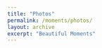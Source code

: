 ```yaml
---
title: "Photos"
permalink: /moments/photos/
layout: archive 
excerpt: "Beautiful Moments"
---
```



<!-- ## Life from 2024/02/01 to 2024/05/25
![](/assets/images/photos/pailide.jpeg)
![](/assets/images/photos/alcohol.jpg)
![](/assets/images/photos/bake2.jpg)
![](/assets/images/photos/bakehouse.jpg)
![](/assets/images/photos/beef.jpg)
![](/assets/images/photos/desert.jpg)
![](/assets/images/photos/dom.jpg)
![](/assets/images/photos/zazo.jpg) -->